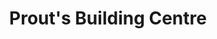 ---
title: "Prout's Building Centre"
url: /lambton-shores/prouts-building-centre-broadway-street/
shop: hardware
---
